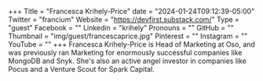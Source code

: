 +++
Title = "Francesca Krihely-Price"
date = "2024-01-24T09:12:39-05:00"
Twitter = "francium"
Website = "https://devfirst.substack.com/"
Type = "guest"
Facebook = ""
Linkedin = "krihely"
Pronouns = ""
GitHub = ""
Thumbnail = "img/guest/francescaprice.jpg"
Pinterest = ""
Instagram = ""
YouTube = ""
+++
Francesca Krihely-Price is Head of Marketing at Oso, and was previously ran
Marketing for enormously successful companies like MongoDB and Snyk. She's also
an active angel investor in companies like Pocus and a Venture Scout for Spark
Capital.
